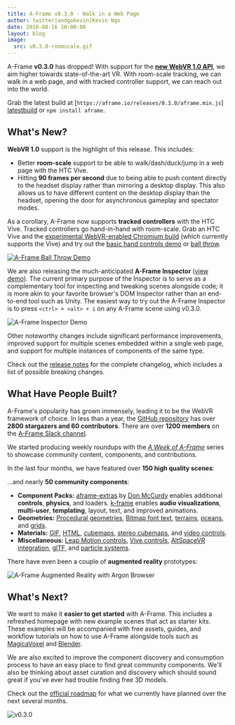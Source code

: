 ```yaml
---
title: A-Frame v0.3.0 - Walk in a Web Page
author: twitter|andgokevin|Kevin Ngo
date: 2016-08-16 10:00:00
layout: blog
image:
  src: v0.3.0-roomscale.gif
---
```


[webvr1.0]: https://w3c.github.io/webvr/

A-Frame **v0.3.0** has dropped! With support for the **[new WebVR 1.0
API][webvr1.0]**, we aim higher towards state-of-the-art VR. With room-scale
tracking, we can walk in a web page, and with tracked controller support, we
can reach out into the world.

<!-- more -->

[latestbuild]: https://aframe.io/releases/0.3.0/aframe.min.js

Grab the latest build at [`https://aframe.io/releases/0.3.0/aframe.min.js`]
[latestbuild] or `npm install aframe`.

## What's New?

**WebVR 1.0** support is the highlight of this release. This includes:

- Better **room-scale** support to be able to walk/dash/duck/jump in a web
  page with the HTC Vive.
- Hitting **90 frames per second** due to being able to push content directly to the headset
  display rather than mirroring a desktop display. This also allows us to have different
  content on the desktop display than the headset, opening the door for asynchronous gameplay
  and spectator modes.

As a corollary, A-Frame now supports **tracked controllers** with the HTC Vive.
Tracked controllers go hand-in-hand with room-scale. Grab an HTC Vive and the
[experimental WebVR-enabled Chromium build](https://webvr.info/get-chrome/)
(which currently supports the Vive) and try out the [basic hand controls
demo](https://aframe.io/aframe/examples/showcase/tracked-controls/) or [ball
throw](https://bryik.github.io/aframe-ball-throw/).

[![A-Frame Ball Throw Demo](../../images/awoa/ball-throw.gif)](https://bryik.github.io/aframe-ball-throw/)

[inspectordemo]: https://aframe.io/aframe-inspector/example/

We are also releasing the much-anticipated **A-Frame Inspector** ([view
demo][inspectordemo]). The current primary purpose of the Inspector is to
serve as a complementary tool for inspecting and tweaking scenes alongside
code; it is more akin to your favorite browser's DOM Inspector rather than
an end-to-end tool such as Unity. The easiest way to try out the A-Frame
Inspector is to press `<ctrl> + <alt> + i` on any A-Frame scene using v0.3.0.

![A-Frame Inspector Demo](../../images/blog/v0.3.0-inspector.gif)

Other noteworthy changes include significant performance improvements,
improved support for multiple scenes embedded within a single web page,
and support for multiple instances of components of the same type.

[releasenotes]: https://github.com/aframevr/aframe/releases/tag/v0.3.0

Check out the [release notes][releasenotes] for the complete changelog, which
includes a list of possible breaking changes.

## What Have People Built?

[github]: https://github.com/aframevr/aframe
[slack]: https://aframevr-slack.herokuapp.com
[webvr-slack]: https://webvr-slack.herokuapp.com

A-Frame's popularity has grown immensely, leading it to be the WebVR framework
of choice. In less than a year, the [GitHub repository][github] has over **2800
stargazers and 60 contributors**. There are over **1200 members** on the
[A-Frame Slack channel][slack].

[blog]: https://aframe.io

We started producing weekly roundups with the *[A Week of A-Frame][blog]*
series to showcase community content, components, and contributions.

[don]: https://github.com/donmccurdy/aframe-extras

In the last four months, we have featured over **150 high quality scenes**:

<div class="post__projects">
  <a href="https://sandbox.donmccurdy.com/vr/island/"
     title="MagicaVoxel Island"
     style="background-image: url(../../images/awoa/island.gif)"></a>
  <a href="https://ngokevin.github.io/aframe-audio-visualizer-components/spectrum/"
     title="Audio Visualizer"
     style="background-image: url(../../images/awoa/audio-visualizer-components-update.gif)"></a>
  <a href="http://tbaloo.com/tumbvr/madeinhexels"
     title="TumbVR"
     style="background-image: url(../../images/awoa/tumbvr.jpg)"></a>
  <a href="https://musicpua.firebaseapp.com/"
     title="Virtual Symphony"
     style="background-image: url(../../images/awoa/virtual-symphony-2.gif)"></a>
  <a href="http://www.skyislandsvr.com/pages/SadIsland.html"
     title="Sad Island"
     style="background-image: url(../../images/awoa/sad-island.jpg)"></a>
  <a href="https://shopifyvr.myshopify.com/pages/virtual-reality"
     title="Shopify VR"
     style="background-image: url(../../images/awoa/shopify.jpg)"></a>
</div>

[altspace]: https://github.com/AltspaceVR/aframe-altspace-component
[bmfont]: https://github.com/bryik/aframe-bmfont-text-component
[cubemap]: https://github.com/bryik/aframe-cubemap-component
[extras]: https://github.com/donmccurdy/aframe-extras
[gif]: https://github.com/mayognaise/aframe-gif-shader
[gltf]: https://github.com/xirvr/aframe-gltf
[grid]: https://github.com/dbradleyfl/aframe-gridhelper
[html]: https://github.com/mayognaise/aframe-html-shader
[k-frame]: https://github.com/ngokevin/k-frame
[leap]: https://github.com/openleap/aframe-leap-hands
[lsystem]: https://github.com/nylki/aframe-lsystem-component
[particle]: https://github.com/IdeaSpaceVR/aframe-particle-system-component
[stereocube]: https://github.com/wallabyway/aframe-stereocube
[vidcontrols]: https://github.com/oscarmarinmiro/aframe-video-controls
[terrain]: https://github.com/andreasplesch/aframe-heightgrid-component
[webvrcontroller]: https://github.com/richardanaya/aframe-webvr-controller

...and nearly **50 community components**:

- **Component Packs:** [aframe-extras][extras] by [Don McCurdy][don] enables
  additional **controls**, **physics**, and loaders. [k-frame][k-frame]
  enables **audio visualizations**, **multi-user**, **templating**, layout, text,
  and improved animations.
- **Geometries:** [Procedural geometries][lsystem], [Bitmap font text][bmfont],
  [terrains][terrain], [oceans][extras], and [grids][grid].
- **Materials:** [GIF][gif], [HTML][html], [cubemaps][cubemap],
  [stereo cubemaps][stereocube], and [video controls][vidcontrols].
- **Miscellaneous:** [Leap Motion controls][leap], [Vive controls][webvrcontroller],
  [AltSpaceVR integration][altspace], [glTF][gltf], and [particle systems][particle].

There have even been a couple of **augmented reality** prototypes:

![A-Frame Augmented Reality with Argon Browser](../../images/awoa/argon.gif)

## What's Next?

[blender]: https://www.blender.org/
[magicavoxel]: https://ephtracy.github.io/

We want to make it **easier to get started** with A-Frame. This includes a
refreshed homepage with new example scenes that act as starter kits. These
examples will be accompanied with free assets, guides, and workflow tutorials
on how to use A-Frame alongside tools such as [MagicaVoxel][magicavoxel] and
[Blender][blender].

We are also excited to improve the component discovery and consumption process
to have an easy place to find great community components. We'll also be
thinking about asset curation and discovery which should sound great if you've
ever had trouble finding free 3D models.

[roadmap]: https://github.com/aframevr/aframe/blob/master/ROADMAP.md

Check out the [official roadmap][roadmap] for what we currently have planned
over the next several months.

![v0.3.0](../../images/blog/v0.3.0.png)
